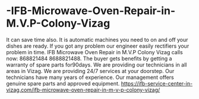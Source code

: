 # -IFB-Microwave-Oven-Repair-in-M.V.P-Colony-Vizag
 It can save time also. It is automatic machines you need to on and off your dishes are ready. If you got any problem our engineer easily rectifiers your problem in time. IFB Microwave Oven Repair in M.V.P Colony Vizag calls now: 868821484 8688821488.  The buyer gets benefits by getting a warranty of spare parts for90days. We are providing our technicians in all areas in Vizag. We are providing 24/7 services at your doorstep. Our technicians have many years of experience. Our management offers genuine spare parts and approved equipment. https://ifb-service-center-in-vizag.com/ifb-microwave-oven-repair-in-m-v-p-colony-vizag/
